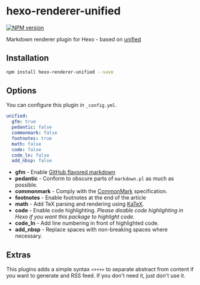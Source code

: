 # hexo-renderer-unified

[![NPM version](https://badge.fury.io/js/hexo-renderer-unified.svg)](https://www.npmjs.com/package/hexo-renderer-unified)

Markdown renderer plugin for Hexo - based on [unified](https://github.com/unifiedjs/unified)

## Installation

```bash
npm install hexo-renderer-unified --save
```

## Options

You can configure this plugin in `_config.yml`.

``` yaml
unified:
  gfm: true
  pedantic: false
  commonmark: false
  footnotes: true
  math: false
  code: false
  code_ln: false
  add_nbsp: false
```

- **gfm** - Enable [GitHub flavored markdown](https://help.github.com/articles/github-flavored-markdown)
- **pedantic** - Conform to obscure parts of `markdown.pl` as much as possible.
- **commonmark** - Comply with the [CommonMark](https://spec.commonmark.org/current/) specification.
- **footnotes** - Enable footnotes at the end of the article
- **math** - Add TeX parsing and rendering using [KaTeX](https://katex.org/).
- **code** - Enable code highlighting. *Please disable code highlighting in Hexo if you want this package to highlight code.*
- **code_ln** - Add line numbering in front of highlighted code.
- **add_nbsp** - Replace spaces with non-breaking spaces where necessary.

## Extras

This plugins adds a simple syntax `<+++>` to separate abstract from content if you want to generate and RSS feed. If you don't need it, just don't use it.
